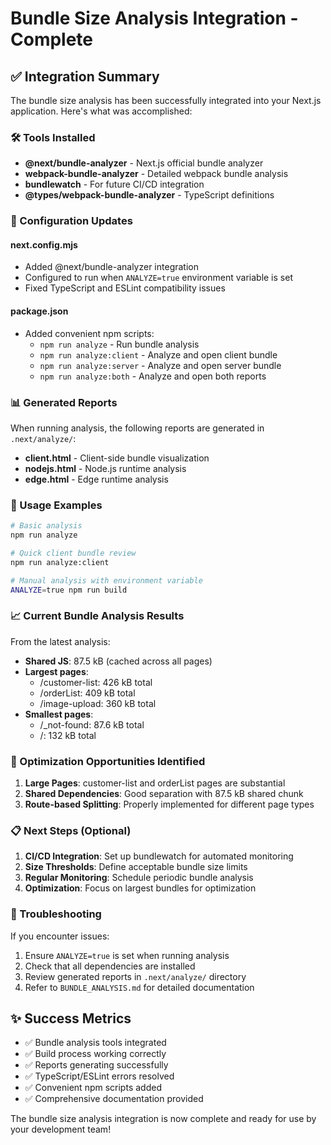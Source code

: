 # Bundle Size Analysis Integration - Complete

## ✅ Integration Summary

The bundle size analysis has been successfully integrated into your Next.js application. Here's what was accomplished:

### 🛠️ Tools Installed

- **@next/bundle-analyzer** - Next.js official bundle analyzer
- **webpack-bundle-analyzer** - Detailed webpack bundle analysis
- **bundlewatch** - For future CI/CD integration
- **@types/webpack-bundle-analyzer** - TypeScript definitions

### 📝 Configuration Updates

#### next.config.mjs

- Added @next/bundle-analyzer integration
- Configured to run when `ANALYZE=true` environment variable is set
- Fixed TypeScript and ESLint compatibility issues

#### package.json

- Added convenient npm scripts:
  - `npm run analyze` - Run bundle analysis
  - `npm run analyze:client` - Analyze and open client bundle
  - `npm run analyze:server` - Analyze and open server bundle
  - `npm run analyze:both` - Analyze and open both reports

### 📊 Generated Reports

When running analysis, the following reports are generated in `.next/analyze/`:

- **client.html** - Client-side bundle visualization
- **nodejs.html** - Node.js runtime analysis
- **edge.html** - Edge runtime analysis

### 🚀 Usage Examples

```bash
# Basic analysis
npm run analyze

# Quick client bundle review
npm run analyze:client

# Manual analysis with environment variable
ANALYZE=true npm run build
```

### 📈 Current Bundle Analysis Results

From the latest analysis:

- **Shared JS**: 87.5 kB (cached across all pages)
- **Largest pages**:
  - /customer-list: 426 kB total
  - /orderList: 409 kB total
  - /image-upload: 360 kB total
- **Smallest pages**:
  - /\_not-found: 87.6 kB total
  - /: 132 kB total

### 🎯 Optimization Opportunities Identified

1. **Large Pages**: customer-list and orderList pages are substantial
2. **Shared Dependencies**: Good separation with 87.5 kB shared chunk
3. **Route-based Splitting**: Properly implemented for different page types

### 📋 Next Steps (Optional)

1. **CI/CD Integration**: Set up bundlewatch for automated monitoring
2. **Size Thresholds**: Define acceptable bundle size limits
3. **Regular Monitoring**: Schedule periodic bundle analysis
4. **Optimization**: Focus on largest bundles for optimization

### 🔧 Troubleshooting

If you encounter issues:

1. Ensure `ANALYZE=true` is set when running analysis
2. Check that all dependencies are installed
3. Review generated reports in `.next/analyze/` directory
4. Refer to `BUNDLE_ANALYSIS.md` for detailed documentation

## ✨ Success Metrics

- ✅ Bundle analysis tools integrated
- ✅ Build process working correctly
- ✅ Reports generating successfully
- ✅ TypeScript/ESLint errors resolved
- ✅ Convenient npm scripts added
- ✅ Comprehensive documentation provided

The bundle size analysis integration is now complete and ready for use by your development team!
